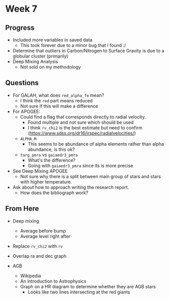 # Week 7

## Progress
- Included more variables in saved data
  - This took forever due to a minor bug that I found :/
- Determine that outliers in Carbon/Nitrogen to Surface Gravity is due to a globular cluster (primarily)
- Deep Mixing Analysis
  - Not sold on my methodology

## Questions

- For GALAH, what does `red_alpha_fe` mean?
  - I think the `red` part means reduced 
  - Not sure if this will make a difference
- For APOGEE:
  - Could find a flag that corresponds directly to radial velocity.
    - Found multiple and not sure which should be used
    - I think `rv_chi2` is the best estimate but need to confirm (https://www.sdss.org/dr16/irspec/radialvelocities/)
  - `ALPHA_M`
    - This seems to be abundance of alpha elements rather than alpha abundance, is this ok?
  - `targ_pmra` vs `gaiaedr3_pmra`
    - What's the difference?
    - Going with `gaiaedr3_pmra` since its is more precise
- See Deep Mixing APOGEE
  - Not sure why there is a split between main group of stars and stars with higher temperature.
- Ask about how to approach writing the research report.
  - How does the bibliograph work?
  
## From Here
  - Deep mixing
    + Average before bump
    + Average level right after

  - Replace `rv_chi2` with `rv`

- Overlap ra and dec graph 
- AGB
  + Wikipedia
  + An introduction to Astrophysics
  + Graph on a HR diagram to determine whether they are AGB stars
    * Looks like two lines intersecting at the red giants
    